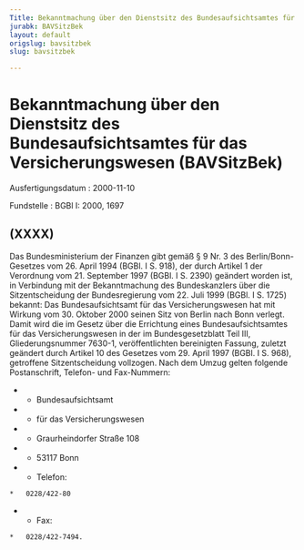 ```yaml
---
Title: Bekanntmachung über den Dienstsitz des Bundesaufsichtsamtes für das Versicherungswesen
jurabk: BAVSitzBek
layout: default
origslug: bavsitzbek
slug: bavsitzbek

---
```


# Bekanntmachung über den Dienstsitz des Bundesaufsichtsamtes für das Versicherungswesen (BAVSitzBek)

Ausfertigungsdatum
:   2000-11-10

Fundstelle
:   BGBl I: 2000, 1697



## (XXXX)

Das Bundesministerium der Finanzen gibt gemäß § 9 Nr. 3 des Berlin/Bonn-Gesetzes vom 26. April 1994 (BGBl. I S. 918), der durch Artikel 1 der Verordnung vom 21. September 1997 (BGBl. I S. 2390) geändert worden ist, in Verbindung mit der Bekanntmachung des Bundeskanzlers über die Sitzentscheidung der Bundesregierung vom 22. Juli 1999 (BGBl. I S. 1725) bekannt:
Das Bundesaufsichtsamt für das Versicherungswesen hat mit Wirkung vom 30. Oktober 2000 seinen Sitz von Berlin nach Bonn verlegt. Damit wird die im Gesetz über die Errichtung eines Bundesaufsichtsamtes für das Versicherungswesen in der im Bundesgesetzblatt Teil III, Gliederungsnummer 7630-1, veröffentlichten bereinigten Fassung, zuletzt geändert durch Artikel 10 des Gesetzes vom 29. April 1997 (BGBl. I S. 968), getroffene Sitzentscheidung vollzogen.
Nach dem Umzug gelten folgende Postanschrift, Telefon- und Fax-Nummern:

*    *   Bundesaufsichtsamt


*    *   für das Versicherungswesen


*    *   Graurheindorfer Straße 108


*    *   53117 Bonn


*    *   Telefon:

    *   0228/422-80


*    *   Fax:

    *   0228/422-7494.




